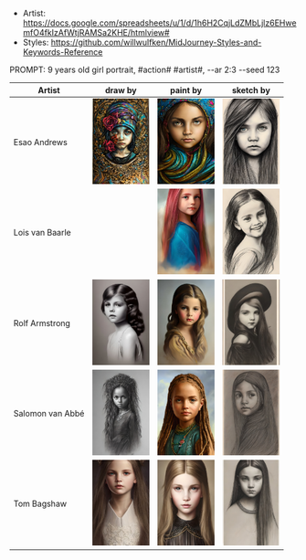 * Artist: https://docs.google.com/spreadsheets/u/1/d/1h6H2CqjLdZMbLjlz6EHwemfO4fkIzAfWtjRAMSa2KHE/htmlview#
* Styles: https://github.com/willwulfken/MidJourney-Styles-and-Keywords-Reference

PROMPT: 9 years old girl portrait, #action# #artist#, --ar 2:3 --seed 123

| Artist | draw by | paint by | sketch by |
| --- | --- | --- | --- |
| Esao Andrews | <img src="./Assets/Caracters/DrawBy/EsaoAndrews.jpg" width="100"> | <img src="./Assets/Caracters/PaintBy/EsaoAndrews.jpg" width="100"> | <img src="./Assets/Caracters/SketchBy/EsaoAndrews.jpg" width="100"> |
| Lois van Baarle | | <img src="./Assets/Caracters/PaintBy/LoisVanBaarle.jpg" width="100"> | <img src="./Assets/Caracters/SketchBy/LoisVanBaarle.jpg" width="100"> |
| Rolf Armstrong | <img src="./Assets/Caracters/DrawBy/RolfArmstrong.jpg" width="100"> | <img src="./Assets/Caracters/PaintBy/RolfArmstrong.jpg" width="100"> | <img src="./Assets/Caracters/SketchBy/RolfArmstrong.jpg" width="100"> |
| Salomon van Abbé | <img src="./Assets/Caracters/DrawBy/SalomonVanAbbe.jpg" width="100"> | <img src="./Assets/Caracters/PaintBy/SalomonVanAbbe.jpg" width="100"> | <img src="./Assets/Caracters/SketchBy/SalomonVanAbbe.jpg" width="100"> |
| Tom Bagshaw | <img src="./Assets/Caracters/DrawBy/TomBagshaw.jpg" width="100"> | <img src="./Assets/Caracters/PaintBy/TomBagshaw.jpg" width="100"> | <img src="./Assets/Caracters/SketchBy/TomBagshaw.jpg" width="100"> |

